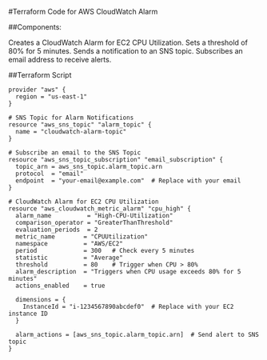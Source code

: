 #Terraform Code for AWS CloudWatch Alarm

##Components:

Creates a CloudWatch Alarm for EC2 CPU Utilization.
Sets a threshold of 80% for 5 minutes.
Sends a notification to an SNS topic.
Subscribes an email address to receive alerts.

##Terraform Script

```
provider "aws" {
  region = "us-east-1"
}

# SNS Topic for Alarm Notifications
resource "aws_sns_topic" "alarm_topic" {
  name = "cloudwatch-alarm-topic"
}

# Subscribe an email to the SNS Topic
resource "aws_sns_topic_subscription" "email_subscription" {
  topic_arn = aws_sns_topic.alarm_topic.arn
  protocol  = "email"
  endpoint  = "your-email@example.com"  # Replace with your email
}

# CloudWatch Alarm for EC2 CPU Utilization
resource "aws_cloudwatch_metric_alarm" "cpu_high" {
  alarm_name          = "High-CPU-Utilization"
  comparison_operator = "GreaterThanThreshold"
  evaluation_periods  = 2
  metric_name        = "CPUUtilization"
  namespace          = "AWS/EC2"
  period             = 300   # Check every 5 minutes
  statistic          = "Average"
  threshold          = 80    # Trigger when CPU > 80%
  alarm_description  = "Triggers when CPU usage exceeds 80% for 5 minutes"
  actions_enabled    = true

  dimensions = {
    InstanceId = "i-1234567890abcdef0"  # Replace with your EC2 instance ID
  }

  alarm_actions = [aws_sns_topic.alarm_topic.arn]  # Send alert to SNS topic
}


```